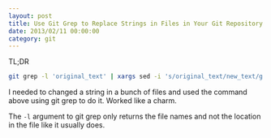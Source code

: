 ```yaml
---
layout: post
title: Use Git Grep to Replace Strings in Files in Your Git Repository
date: 2013/02/11 00:00:00
category: git 
---
```


TL;DR

```bash
git grep -l 'original_text' | xargs sed -i 's/original_text/new_text/g'
```

I needed to changed a string in a bunch of files and used the command above using git grep to do it. Worked like a charm.

The `-l` argument to git grep only returns the file names and not the location in the file like it usually does.  
